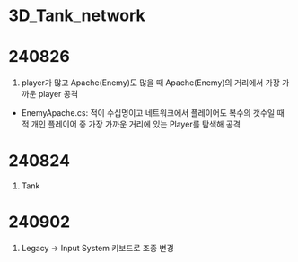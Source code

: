 # 3D_Tank_network

# 240826
1. player가 많고 Apache(Enemy)도 많을 때 Apache(Enemy)의 거리에서 가장 가까운 player 공격
- EnemyApache.cs: 적이 수십명이고 네트워크에서 플레이어도 복수의 갯수일 때 적 개인 플레이어 중 가장 가까운 거리에 있는 Player를 탐색해 공격

# 240824
1. Tank

# 240902
1. Legacy -> Input System 키보드로 조종 변경